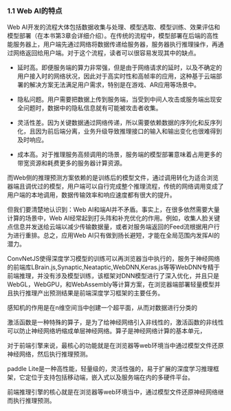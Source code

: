 ### 1.1 Web AI的特点
Web AI开发的流程大体包括数据收集与处理、模型选取、模型训练、效果评估和模型部署（在本书第3章会详细介绍）。在传统的流程中，模型部署在后端的高性能服务器上，用户端先通过网络将数据传递给服务器，服务器执行推理操作，再通过网络返回给用户端。对于这个流程，读者可以很容易发现其中的缺点。

- 延时高。即便服务端的算力非常强，但是由于网络请求的延时，以及不确定的用户接入时的网络状况，因此对于高实时性和高帧率的应用，这种基于云端部署的解决方案无法满足用户需求，特别是在游戏、AR应用等场景中。
  
- 隐私问题。用户需要把数据上传到服务端，当受到中间人攻击或服务端出现安全问题时，数据中的隐私信息就有可能被攻击者收集。
  
- 灵活性差。因为关键数据通过网络传递，所以需要依赖数据的序列化和反序列化，且因为前后端分离，业务升级导致推理接口的输入和输出变化也很难得到及时响应。
  
- 成本高。对于推理服务高频调用的场景，服务端的模型部署意味着占用更多的带宽资源和耗费更多的服务器计算资源。 

而Web侧的推理预测方案依赖的是训练后的模型文件，通过调用转化为适合浏览器端且调优过的模型，用户端可以自行完成整个推理流程，传统的网络调用变成了用户端的本地调用，数据传输效率和响应速度都有很大的提升。 

但我们要清楚地认识到：Web AI和端AI并不矛盾。事实上，在很多依然需要大量计算的场景中，Web AI经常起到打头阵和补充优化的作用。例如，收集人脸关键点信息并发送给云端以减少传输数据量，或者对服务端返回的Feed流根据用户行为进行重排。总之，应用Web AI只有做到扬长避短，才能在全局范围内发挥AI的潜力。 


ConvNetJS使得深度学习模型的训练可以再浏览器当中执行的，服务于神经网络的前端库LBrain.js,Synaptic,Neataptic,WebDNN,Keras.js等等WebDNN专精于前端推理，并没有涉及模型训练，该框架对DNN模型进行了深入优化，并且只是WebGL，WebGPU，和WebAssembly等计算方案，在浏览器端部署轻量模型并且执行推理产出预测结果是前端深度学习框架的主要任务。

感知机的作用是在n维空间当中创建一个超平面，从而对数据进行分类的

激活函数是一种特殊的算子，是为了给神经网络引入非线性的，激活函数的非线性可以防止神经网络坍缩成单层神经网络。算子是神经网络计算的基本单元，

对于前端引擎来说，最核心的功能就是在浏览器等web环境当中通过模型文件还原神经网络，然后执行推理预测。


paddle Lite是一种高性能，轻量级的，灵活性强的，易于扩展的深度学习推理框架，它定位于支持包括移动端，嵌入式以及服务端在内的多硬件平台。


前端推理引擎的核心就是在浏览器等web环境当中，通过模型文件还原神经网络继而执行推理预测。




